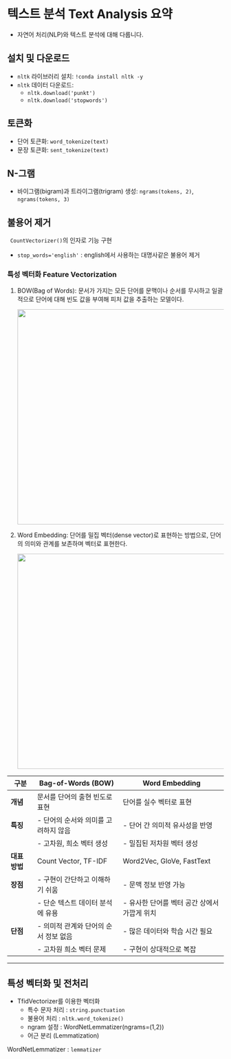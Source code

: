 # 텍스트 분석 Text Analysis 요약

- 자연어 처리(NLP)와 텍스트 분석에 대해 다룹니다. 

## 설치 및 다운로드
- `nltk` 라이브러리 설치: `!conda install nltk -y`
- `nltk` 데이터 다운로드: 
    - `nltk.download('punkt')` 
    - `nltk.download('stopwords')`

## 토큰화
- 단어 토큰화: `word_tokenize(text)`
- 문장 토큰화: `sent_tokenize(text)`

## N-그램
- 바이그램(bigram)과 트라이그램(trigram) 생성: `ngrams(tokens, 2)`, `ngrams(tokens, 3)`

## 불용어 제거
<code> CountVectorizer()</code>의 인자로 기능 구현
- `stop_words='english'` : english에서 사용하는 대명사같은 불용어 제거

### 특성 벡터화 Feature Vectorization
1. BOW(Bag of Words): 문서가 가지는 모든 단어를 문맥이나 순서를 무시하고 일괄적으로 단어에 대해 빈도 값을 부여해 피처 값을 추출하는 모델이다.
    
   <img src="https://miro.medium.com/v2/resize:fit:1400/1*S8uW62e3AbYw3gnylm4eDg.png" width="500px">

2. Word Embedding: 단어를 밀집 벡터(dense vector)로 표현하는 방법으로, 단어의 의미와 관계를 보존하며 벡터로 표현한다.
    
    <img src="https://miro.medium.com/v2/resize:fit:1400/1*jpnKO5X0Ii8PVdQYFO2z1Q.png" width="500px">


| **구분**             | **Bag-of-Words (BOW)**                             | **Word Embedding**                             |
|----------------------|--------------------------------------------------|------------------------------------------------|
| **개념**             | 문서를 단어의 출현 빈도로 표현                   | 단어를 실수 벡터로 표현                       |
| **특징**             | - 단어의 순서와 의미를 고려하지 않음             | - 단어 간 의미적 유사성을 반영                |
|                      | - 고차원, 희소 벡터 생성                         | - 밀집된 저차원 벡터 생성                     |
| **대표 방법**        | Count Vector, TF-IDF                             | Word2Vec, GloVe, FastText                     |
| **장점**             | - 구현이 간단하고 이해하기 쉬움                  | - 문맥 정보 반영 가능                         |
|                      | - 단순 텍스트 데이터 분석에 유용                 | - 유사한 단어를 벡터 공간 상에서 가깝게 위치 |
| **단점**             | - 의미적 관계와 단어의 순서 정보 없음            | - 많은 데이터와 학습 시간 필요                |
|                      | - 고차원 희소 벡터 문제                          | - 구현이 상대적으로 복잡                      |

---
## 특성 벡터화 및 전처리
- TfidVectorizer를 이용한 벡터화
    - 특수 문자 처리 : `string.punctuation`
    - 불용어 처리 : `nltk.word_tokenize()`
    - ngram 설정 : WordNetLemmatizer(ngrams=(1,2))
    - 어근 분리 (Lemmatization)

WordNetLemmatizer : `lemmatizer`